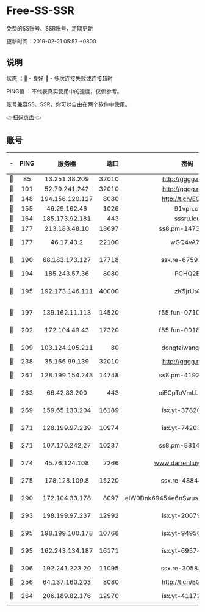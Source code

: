 # Free-SS-SSR

免费的SS账号、SSR账号，定期更新

更新时间：2019-02-21 05:57 +0800

## 说明

状态     ：🙂 - 良好 🙁 - 多次连接失败或连接超时

PING值   ：不代表真实使用中的速度，仅供参考。

账号兼容SS、SSR，你可以自由在两个软件中使用。

👉[扫码页面](https://liesauer.github.io/free-ss-ssr.github.io/)👈

## 账号

|-|PING|服务器|端口|密码|加密方式|区域|
|:----:|:----:|:-----:|-----:|:----:|:----:|:----:|
|🙂|85|13.251.38.209|32010|http://gggg.rocks|chacha20|SG|
|🙂|101|52.79.241.242|32010|http://gggg.rocks|chacha20|KR|
|🙂|148|194.156.120.127|8080|http://t.cn/EGJIyrl|rc4-md5|RU|
|🙂|155|46.29.162.46|1026|91vpn.cf|rc4-md5|RU|
|🙂|164|185.173.92.181|443|sssru.icu|rc4-md5|RU|
|🙂|177|213.183.48.10|13697|ss8.pm-14730262|rc4-md5|RU|
|🙂|177|46.17.43.2|22100|wGQ4vA7D|aes-256-gcm|RU|
|🙂|190|68.183.173.127|17718|ssx.re-67591839|aes-256-cfb|US|
|🙂|194|185.243.57.36|8080|PCHQ2E|rc4-md5|US|
|🙂|195|192.173.146.111|40000|zK5jrUt4|chacha20-ietf-poly1305|US|
|🙂|197|139.162.11.113|14520|f55.fun-07100280|aes-256-cfb|SG|
|🙂|202|172.104.49.43|17320|f55.fun-00182763|aes-256-cfb|SG|
|🙂|209|103.124.105.211|80|dongtaiwang.com|aes-256-cfb|US|
|🙂|238|35.166.99.139|32010|http://gggg.rocks|chacha20|US|
|🙂|261|128.199.154.243|14748|ss8.pm-41926117|aes-256-cfb|SG|
|🙂|263|66.42.83.200|443|oiECpTuVmLLxk4Ts|aes-256-cfb|US|
|🙂|269|159.65.133.204|16189|isx.yt-37820855|aes-256-cfb|SG|
|🙂|271|128.199.97.239|10974|isx.yt-74203101|aes-256-cfb|SG|
|🙂|271|107.170.242.27|10237|ss8.pm-88140208|aes-256-cfb|US|
|🙂|274|45.76.124.108|2266|www.darrenliuwei.com|aes-256-cfb|AU|
|🙂|275|178.128.109.8|15220|ssx.re-48844991|aes-256-cfb|SG|
|🙂|290|172.104.33.178|8097|eIW0Dnk69454e6nSwuspv9DmS201tQ0D|aes-256-cfb|SG|
|🙂|293|198.199.97.237|12992|isx.yt-20679076|aes-256-cfb|US|
|🙂|295|198.199.100.178|10768|isx.yt-94956112|aes-256-cfb|US|
|🙂|295|162.243.134.187|16171|isx.yt-69574996|aes-256-cfb|US|
|🙂|306|192.241.223.20|11095|ssx.re-30588279|aes-256-cfb|US|
|🙂|256|64.137.160.203|8080|http://t.cn/EGJIyrl|rc4-md5|CA|
|🙂|264|206.189.82.176|12970|isx.yt-41172883|aes-256-cfb|SG|

